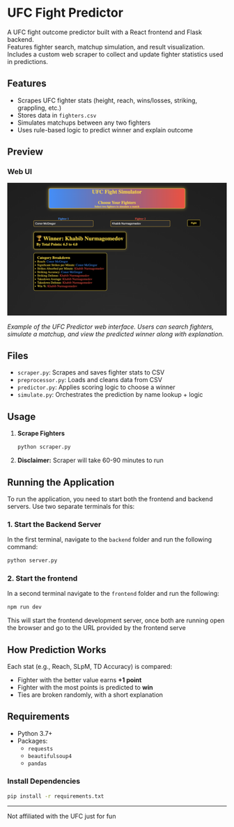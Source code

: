 # UFC Fight Predictor
A UFC fight outcome predictor built with a React frontend and Flask backend.  
Features fighter search, matchup simulation, and result visualization.  
Includes a custom web scraper to collect and update fighter statistics used in predictions.

## Features

- Scrapes UFC fighter stats (height, reach, wins/losses, striking, grappling, etc.)
- Stores data in `fighters.csv`
- Simulates matchups between any two fighters
- Uses rule-based logic to predict winner and explain outcome

## Preview

### Web UI
<img src="docs/ui.png" alt="UFC Predictor Web UI" width="600"/>

*Example of the UFC Predictor web interface. Users can search fighters, simulate a matchup, and view the predicted winner along with explanation.*


## Files

- `scraper.py`: Scrapes and saves fighter stats to CSV  
- `preprocessor.py`: Loads and cleans data from CSV  
- `predictor.py`: Applies scoring logic to choose a winner  
- `simulate.py`: Orchestrates the prediction by name lookup + logic

## Usage

1. **Scrape Fighters**  
   ```bash
   python scraper.py
2. **Disclaimer:**
   Scraper will take 60-90 minutes to run

## Running the Application

To run the application, you need to start both the frontend and backend servers. Use two separate terminals for this:

### 1. Start the Backend Server
In the first terminal, navigate to the `backend` folder and run the following command:
```bash
python server.py
```

### 2. Start the frontend
In a second terminal navigate to the `frontend` folder and run the following:
```bash
npm run dev
```
This will start the frontend development server, once both are running open the browser and go to the URL provided by the frontend serve

## How Prediction Works

Each stat (e.g., Reach, SLpM, TD Accuracy) is compared:
- Fighter with the better value earns **+1 point**
- Fighter with the most points is predicted to **win**
- Ties are broken randomly, with a short explanation

## Requirements

- Python 3.7+
- Packages:
  - `requests`
  - `beautifulsoup4`
  - `pandas`

### Install Dependencies

```bash
pip install -r requirements.txt
```

---
Not affiliated with the UFC just for fun
